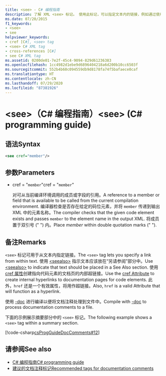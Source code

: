 ```yaml
---
title: <see> - C# 编程指南
description: 了解 XML <see> 标记。 使用此标记，可以指定文本内的链接，例如通过使用 cref 属性。
ms.date: 07/20/2015
f1_keywords:
- <see>
- see
helpviewer_keywords:
- cref [C#], <see> tag
- <see> C# XML tag
- cross-references [C#]
- see C# XML tag
ms.assetid: 0200de01-7e2f-45c4-9094-829d61236383
ms.openlocfilehash: 1cc4982d1ebe9d6896404218a6d200b10cc6503f
ms.sourcegitcommit: 552b4b60c094559db9d8178fa74f5bafaece0caf
ms.translationtype: HT
ms.contentlocale: zh-CN
ms.lasthandoff: 07/29/2020
ms.locfileid: "87381926"
---
```

# <a name="see-c-programming-guide"></a><span data-ttu-id="36bf9-104">\<see>（C# 编程指南）</span><span class="sxs-lookup"><span data-stu-id="36bf9-104">\<see> (C# programming guide)</span></span>

## <a name="syntax"></a><span data-ttu-id="36bf9-105">语法</span><span class="sxs-lookup"><span data-stu-id="36bf9-105">Syntax</span></span>

```xml
<see cref="member"/>
```

## <a name="parameters"></a><span data-ttu-id="36bf9-106">参数</span><span class="sxs-lookup"><span data-stu-id="36bf9-106">Parameters</span></span>

- <span data-ttu-id="36bf9-107">cref = "`member`"</span><span class="sxs-lookup"><span data-stu-id="36bf9-107">cref = "`member`"</span></span>

  <span data-ttu-id="36bf9-108">对可从当前编译环境调用的成员或字段的引用。</span><span class="sxs-lookup"><span data-stu-id="36bf9-108">A reference to a member or field that is available to be called from the current compilation environment.</span></span> <span data-ttu-id="36bf9-109">编译器检查是否存在给定的码位元素，并将 `member` 传递到输出 XML 中的元素名称。</span><span class="sxs-lookup"><span data-stu-id="36bf9-109">The compiler checks that the given code element exists and passes `member` to the element name in the output XML.</span></span> <span data-ttu-id="36bf9-110">将成员置于双引号 (" ") 内。</span><span class="sxs-lookup"><span data-stu-id="36bf9-110">Place *member* within double quotation marks (" ").</span></span>

## <a name="remarks"></a><span data-ttu-id="36bf9-111">备注</span><span class="sxs-lookup"><span data-stu-id="36bf9-111">Remarks</span></span>

<span data-ttu-id="36bf9-112">`<see>` 标记可用于从文本内指定链接。</span><span class="sxs-lookup"><span data-stu-id="36bf9-112">The `<see>` tag lets you specify a link from within text.</span></span> <span data-ttu-id="36bf9-113">使用 [\<seealso>](./seealso.md) 指示文本应该放在“另请参阅”部分中。</span><span class="sxs-lookup"><span data-stu-id="36bf9-113">Use [\<seealso>](./seealso.md) to indicate that text should be placed in a See Also section.</span></span> <span data-ttu-id="36bf9-114">使用 [cref 属性](./cref-attribute.md)创建指向代码元素的文档页的内部超链接。</span><span class="sxs-lookup"><span data-stu-id="36bf9-114">Use the [cref Attribute](./cref-attribute.md) to create internal hyperlinks to documentation pages for code elements.</span></span> <span data-ttu-id="36bf9-115">此外，``href`` 还是一个有效属性，将用作超链接。</span><span class="sxs-lookup"><span data-stu-id="36bf9-115">Also, ``href`` is a valid Attribute that will function as a hyperlink.</span></span>

<span data-ttu-id="36bf9-116">使用 [-doc](../../language-reference/compiler-options/doc-compiler-option.md) 进行编译以便将文档注释处理到文件中。</span><span class="sxs-lookup"><span data-stu-id="36bf9-116">Compile with [-doc](../../language-reference/compiler-options/doc-compiler-option.md) to process documentation comments to a file.</span></span>

<span data-ttu-id="36bf9-117">下面的示例展示摘要部分中的 `<see>` 标记。</span><span class="sxs-lookup"><span data-stu-id="36bf9-117">The following example shows a `<see>` tag within a summary section.</span></span>

[!code-csharp[csProgGuideDocComments#12](~/samples/snippets/csharp/VS_Snippets_VBCSharp/csProgGuideDocComments/CS/DocComments.cs#12)]

## <a name="see-also"></a><span data-ttu-id="36bf9-118">请参阅</span><span class="sxs-lookup"><span data-stu-id="36bf9-118">See also</span></span>

- [<span data-ttu-id="36bf9-119">C# 编程指南</span><span class="sxs-lookup"><span data-stu-id="36bf9-119">C# programming guide</span></span>](../index.md)
- [<span data-ttu-id="36bf9-120">建议的文档注释标记</span><span class="sxs-lookup"><span data-stu-id="36bf9-120">Recommended tags for documentation comments</span></span>](./recommended-tags-for-documentation-comments.md)
